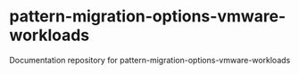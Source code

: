 # pattern-migration-options-vmware-workloads
Documentation repository for pattern-migration-options-vmware-workloads
